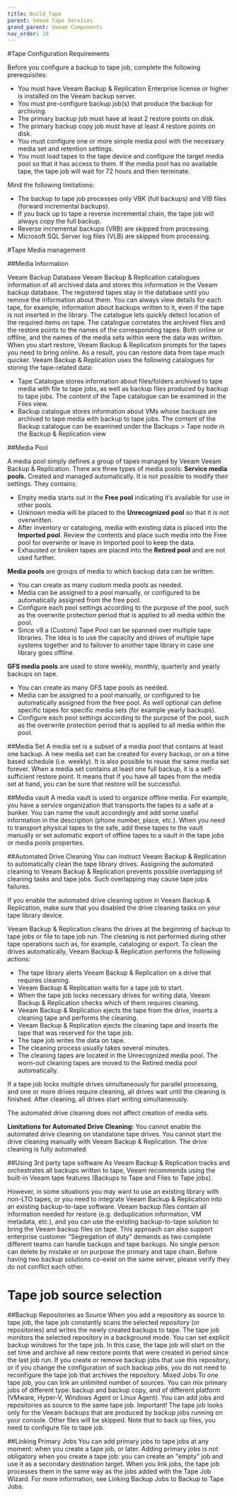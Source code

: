 ```yaml
---
title: Build_Tape
parent: Veeam Tape Services
grand_parent: Veeam Components
nav_order: 10
---
```


#Tape Configuration Requirements

Before you configure a backup to tape job, complete the following prerequisites:

- You must have Veeam Backup & Replication Enterprise license or higher is installed on the Veeam backup server.
- You must pre-configure backup job(s) that produce the backup for archiving.
- The primary backup job must have at least 2 restore points on disk.
- The primary backup copy job must have at least 4 restore points on disk.
- You must configure one or more simple media pool with the necessary media set and retention settings.
- You must load tapes to the tape device and configure the target media pool so that it has access to them. If the media pool has no available tape, the tape job will wait for 72 hours and then terminate.

Mind the following limitations:

- The backup to tape job processes only VBK (full backups) and VIB files (forward incremental backups).
- If you back up to tape a reverse incremental chain, the tape job will always copy the full backup.
- Reverse incremental backups (VRB) are skipped from processing.
- Microsoft SQL Server log files (VLB) are skipped from processing.

#Tape Media management

##Media Information

Veeam Backup Database Veeam Backup & Replication catalogues information of all archived data and stores this information in the Veeam backup database. The registered tapes stay in the database until you remove the information about them. You can always view details for each tape, for example, information about backups written to it, even if the tape is not inserted in the library. The catalogue lets quickly detect location of the required items on tape. The catalogue correlates the archived files and the restore points to the names of the corresponding tapes. Both online or offline, and the names of the media sets within were the data was written.
When you start restore, Veeam Backup & Replication prompts for the tapes you need to bring online. As a result, you can restore data from tape much quicker. Veeam Backup & Replication uses the following catalogues for storing the tape-related data:
- Tape Catalogue stores information about files/folders archived to tape media with file to tape jobs, as well as backup files produced by backup to tape jobs. The content of the Tape catalogue can be examined in the Files view.
- Backup catalogue stores information about VMs whose backups are archived to tape media with backup to tape jobs. The content of the Backup catalogue can be examined under the Backups > Tape node in the Backup & Replication view

##Media Pool

A media pool simply defines a group of tapes managed by Veeam Veeam Backup & Replication. There are three types of media pools:
**Service media pools.** Created and managed automatically. It is not possible to modify their settings. They contains:
- Empty media starts out in the **Free pool** indicating it’s available for use in other pools.
- Unknown media will be placed to the **Unrecognized pool** so that it is not overwritten.
- After inventory or cataloging, media with existing data is placed into the **Imported pool**. Review the contents and place such media into the Free pool for overwrite or leave in Imported pool to keep the data.
- Exhausted or broken tapes are placed into the **Retired pool** and are not used further.

**Media pools** are groups of media to which backup data can be written.
- You can create as many custom media pools as needed.
- Media can be assigned to a pool manually, or configured to be automatically assigned from the free pool.
- Configure each pool settings according to the purpose of the pool, such as the overwrite protection period that is applied to all media within the pool.
- Since v9 a (Custom) Tape Pool can be spanned over multiple tape libraries. The idea is to use the capacity and drives of multiple tape systems together and to failover to another tape library in case one library goes offline.

**GFS media pools** are used to store weekly, monthly, quarterly and yearly backups on tape.
- You can create as many GFS tape pools as needed.
- Media can be assigned to a pool manually, or configured to be automatically assigned from the free pool. As well optional can define specific tapes for specific media sets (for example yearly backups).
- Configure each pool settings according to the purpose of the pool, such as the overwrite protection period that is applied to all media within the pool.

##Media Set
A media set is a subset of a media pool that contains at least one backup. A new media set can be created for every backup, or on a time based schedule (i.e. weekly). It is also possible to reuse the same media set forever. When a media set contains at least one full backup, it is a self-sufficient restore point. It means that if you have all tapes from the media set at hand, you can be sure that restore will be successful.

##Media vault
A media vault is used to organize offline media. For example, you have a service organization that transports the tapes to a safe at a bunker. You can name the vault accordingly and add some useful information in the description (phone number, place, etc.). When you need to transport physical tapes to the safe, add these tapes to the vault manually or set automatic export of offline tapes to a vault in the tape jobs or media pools properties.

##Automated Drive Cleaning
You can instruct Veeam Backup & Replication to automatically clean the tape library drives. Assigning the automated cleaning to Veeam Backup & Replication prevents possible overlapping of cleaning tasks and tape jobs. Such overlapping may cause tape jobs failures.

If you enable the automated drive cleaning option in Veeam Backup & Replication, make sure that you disabled the drive cleaning tasks on your tape library device.

Veeam Backup & Replication cleans the drives at the beginning of backup to tape jobs or file to tape job run. The cleaning is not performed during other tape operations such as, for example, cataloging or export. To clean the drives automatically, Veeam Backup & Replication performs the following actions:
- The tape library alerts Veeam Backup & Replication on a drive that requires cleaning.
- Veeam Backup & Replication waits for a tape job to start.
- When the tape job locks necessary drives for writing data, Veeam Backup & Replication checks which of them requires cleaning.
- Veeam Backup & Replication ejects the tape from the drive, inserts a cleaning tape and performs the cleaning.
- Veeam Backup & Replication ejects the cleaning tape and inserts the tape that was reserved for the tape job.
- The tape job writes the data on tape.
- The cleaning process usually takes several minutes.
- The cleaning tapes are located in the Unrecognized media pool. The worn-out cleaning tapes are moved to the Retired media pool automatically.

If a tape job locks multiple drives simultaneously for parallel processing, and one or more drives require cleaning, all drives wait until the cleaning is finished. After cleaning, all drives start writing simultaneously.

The automated drive cleaning does not affect creation of media sets.

**Limitations for Automated Drive Cleaning:** You cannot enable the automated drive cleaning on standalone tape drives. You cannot start the drive cleaning manually with Veeam Backup & Replication. The drive cleaning is fully automated.

##Using 3rd party tape software
As Veeam Backup & Replication tracks and orchestrates all backups written to tape, Veeam recommends using the built-in Veeam tape features (Backups to Tape and Files to Tape jobs).

However, in some situations you may want to use an existing library with non-LTO tapes, or you need to integrate Veeam Backup & Replication into an existing backup-to-tape software. Veeam backup files contain all information needed for restore (e.g. deduplication information, VM metadata, etc.), and you can use the existing backup-to-tape solution to bring the Veeam backup files on tape. This approach can also support enterprise customer "Segregation of duty" demands as two complete different teams can handle backups and tape backups. No single person can delete by mistake or on purpose the primary and tape chain. Before having two backup solutions co-exist on the same server, please verify they do not conflict each other.

# Tape job source selection

##Backup Repositories as Source
When you add a repository as source to tape job, the tape job constantly scans the selected repository (or repositories) and writes the newly created backups to tape. The tape job monitors the selected repository in a background mode. You can set explicit backup windows for the tape job. In this case, the tape job will start on the set time and archive all new restore points that were created in period since the last job run. If you create or remove backup jobs that use this repository, or if you change the configuration of such backup jobs, you do not need to reconfigure the tape job that archives the repository. Mixed Jobs To one tape job, you can link an unlimited number of sources. You can mix primary jobs of different type: backup and backup copy, and of different platform (VMware, Hyper-V, Windows Agent or Linux Agent). You can add jobs and repositories as source to the same tape job. Important! The tape job looks only for the Veeam backups that are produced by backup jobs running on your console. Other files will be skipped. Note that to back up files, you need to configure file to tape job.

##Linking Primary Jobs
You can add primary jobs to tape jobs at any moment: when you create a tape job, or later. Adding primary jobs is not obligatory when you create a tape job: you can create an "empty" job and use it as a secondary destination target. When you link jobs, the tape job processes them in the same way as the jobs added with the Tape Job Wizard. For more information, see Linking Backup Jobs to Backup to Tape Jobs.